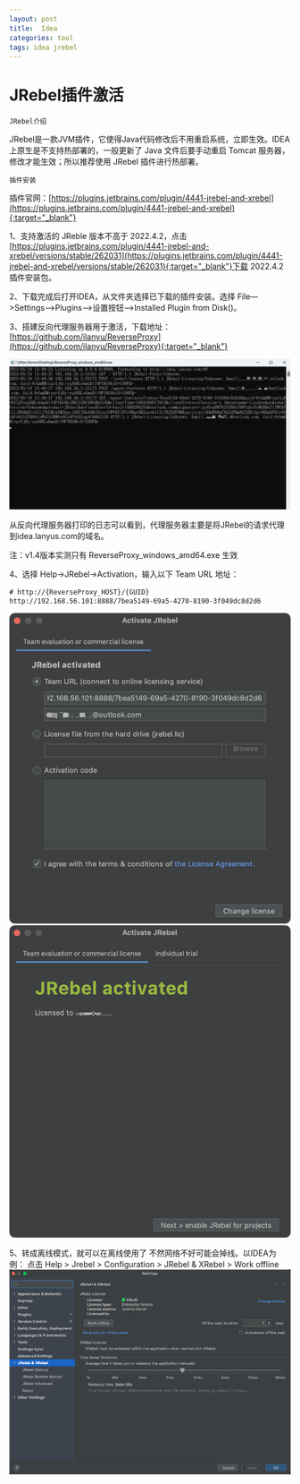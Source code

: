 ```yaml
---
layout: post
title:  Idea
categories: tool
tags: idea jrebel
---
```


# JRebel插件激活

`JRebel介绍`

JRebel是一款JVM插件，它使得Java代码修改后不用重启系统，立即生效。IDEA上原生是不支持热部署的，一般更新了 Java 文件后要手动重启 Tomcat 服务器，修改才能生效；所以推荐使用 JRebel 插件进行热部署。

`插件安装`

插件官网：[https://plugins.jetbrains.com/plugin/4441-jrebel-and-xrebel](https://plugins.jetbrains.com/plugin/4441-jrebel-and-xrebel){:target="_blank"}

1、支持激活的 JReble 版本不高于 2022.4.2，点击[https://plugins.jetbrains.com/plugin/4441-jrebel-and-xrebel/versions/stable/262031](https://plugins.jetbrains.com/plugin/4441-jrebel-and-xrebel/versions/stable/262031){:target="_blank"}下载 2022.4.2 插件安装包。

2、下载完成后打开IDEA，从文件夹选择已下载的插件安装。选择 File—>Settings—>Plugins—>设置按钮—>Installed Plugin from Disk()。

3、搭建反向代理服务器用于激活，下载地址：
[https://github.com/ilanyu/ReverseProxy](https://github.com/ilanyu/ReverseProxy){:target="_blank"}

![代理服务器日志](/assets/img/6f440fe9-8cdf-4021-9296-7f6ad0eb5ab7.png)

从反向代理服务器打印的日志可以看到，代理服务器主要是将JRebel的请求代理到idea.lanyus.com的域名。

注：v1.4版本实测只有 ReverseProxy_windows_amd64.exe 生效

4、选择 Help->JRebel->Activation，输入以下 Team URL 地址：
```shell
# http://{ReverseProxy_HOST}/{GUID}
http://192.168.56.101:8888/7bea5149-69a5-4270-8190-3f049dc8d2d6
```

![激活服务](/assets/img/c3d21159-9dfd-4da8-9db2-9dfd25ef868f.png)
![激活成功](/assets/img/88e5aef8-79e5-40b6-bc7f-ef1046ffe48d.png)

5、转成离线模式，就可以在离线使用了 不然网络不好可能会掉线。以IDEA为例：
点击 Help > Jrebel > Configuration > JRebel & XRebel > Work offline
![切换离线模式](/assets/img/84c260b6-1c1e-4882-b6cd-5490596449eb.png)

